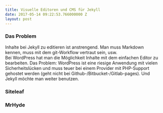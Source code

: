 ```yaml
---
title: Visuelle Editoren und CMS für Jekyll
date: 2017-05-14 09:22:53.766000000 Z
layout: post
---
```


### Das Problem
Inhalte bei Jekyll zu editieren ist anstrengend. Man muss Markdown kennen, muss mit dem git-Workflow vertraut sein, usw.  
Bei WordPress hat man die Möglichkeit Inhalte mit dem einfachen Editor zu bearbeiten. Das Problem: WordPress ist eine riesige Anwendung mit vielen Sicherheitslücken und muss teuer bei einem Provider mit PHP-Support gehostet werden (geht nicht bei Github-/Bitbucket-/Gitlab-pages).
Und Jekyll möchte man weiter benutzen.
### Siteleaf


### MrHyde